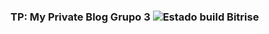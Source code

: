 ### TP: My Private Blog Grupo 3 ![Estado build Bitrise](https://app.bitrise.io/app/becc68e7b4886056/status.svg?token=_IjqmbeQ8NtMaQuYQu4o3g&branch=master)

